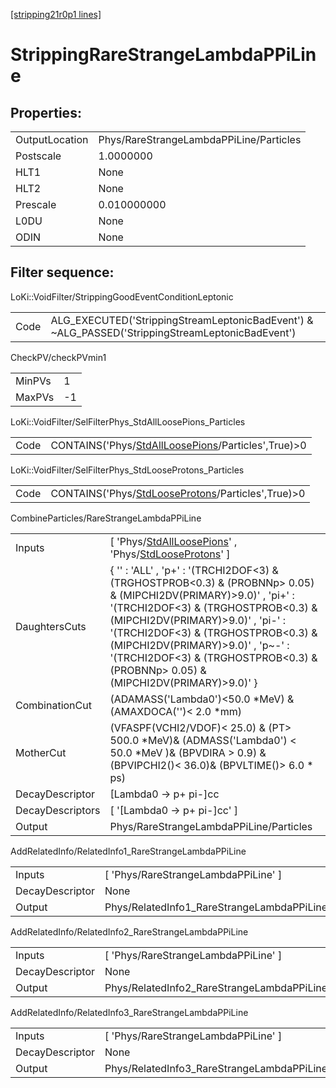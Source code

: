 [[stripping21r0p1 lines]](./stripping21r0p1-index)

# StrippingRareStrangeLambdaPPiLine

## Properties:

|                |                                         |
|----------------|-----------------------------------------|
| OutputLocation | Phys/RareStrangeLambdaPPiLine/Particles |
| Postscale      | 1.0000000                               |
| HLT1           | None                                    |
| HLT2           | None                                    |
| Prescale       | 0.010000000                             |
| L0DU           | None                                    |
| ODIN           | None                                    |

## Filter sequence:

LoKi::VoidFilter/StrippingGoodEventConditionLeptonic

|      |                                                                                                  |
|------|--------------------------------------------------------------------------------------------------|
| Code | ALG_EXECUTED('StrippingStreamLeptonicBadEvent') & ~ALG_PASSED('StrippingStreamLeptonicBadEvent') |

CheckPV/checkPVmin1

|        |     |
|--------|-----|
| MinPVs | 1   |
| MaxPVs | -1  |

LoKi::VoidFilter/SelFilterPhys_StdAllLoosePions_Particles

|      |                                                                                                           |
|------|-----------------------------------------------------------------------------------------------------------|
| Code | CONTAINS('Phys/[StdAllLoosePions](./stripping21r0p1-commonparticles-stdallloosepions)/Particles',True)\>0 |

LoKi::VoidFilter/SelFilterPhys_StdLooseProtons_Particles

|      |                                                                                                         |
|------|---------------------------------------------------------------------------------------------------------|
| Code | CONTAINS('Phys/[StdLooseProtons](./stripping21r0p1-commonparticles-stdlooseprotons)/Particles',True)\>0 |

CombineParticles/RareStrangeLambdaPPiLine

|                  |                                                                                                                                                                                                                                                                                                                                                                     |
|------------------|---------------------------------------------------------------------------------------------------------------------------------------------------------------------------------------------------------------------------------------------------------------------------------------------------------------------------------------------------------------------|
| Inputs           | [ 'Phys/[StdAllLoosePions](./stripping21r0p1-commonparticles-stdallloosepions)' , 'Phys/[StdLooseProtons](./stripping21r0p1-commonparticles-stdlooseprotons)' ]                                                                                                                                                                                                   |
| DaughtersCuts    | { '' : 'ALL' , 'p+' : '(TRCHI2DOF\<3) & (TRGHOSTPROB\<0.3) & (PROBNNp\> 0.05) & (MIPCHI2DV(PRIMARY)\>9.0)' , 'pi+' : '(TRCHI2DOF\<3) & (TRGHOSTPROB\<0.3) & (MIPCHI2DV(PRIMARY)\>9.0)' , 'pi-' : '(TRCHI2DOF\<3) & (TRGHOSTPROB\<0.3) & (MIPCHI2DV(PRIMARY)\>9.0)' , 'p~-' : '(TRCHI2DOF\<3) & (TRGHOSTPROB\<0.3) & (PROBNNp\> 0.05) & (MIPCHI2DV(PRIMARY)\>9.0)' } |
| CombinationCut   | (ADAMASS('Lambda0')\<50.0 \*MeV) & (AMAXDOCA('')\< 2.0 \*mm)                                                                                                                                                                                                                                                                                                        |
| MotherCut        | (VFASPF(VCHI2/VDOF)\< 25.0) & (PT\> 500.0 \*MeV)& (ADMASS('Lambda0') \< 50.0 \*MeV )& (BPVDIRA \> 0.9) & (BPVIPCHI2()\< 36.0)& (BPVLTIME()\> 6.0 \* ps)                                                                                                                                                                                                             |
| DecayDescriptor  | [Lambda0 -\> p+ pi-]cc                                                                                                                                                                                                                                                                                                                                            |
| DecayDescriptors | [ '[Lambda0 -\> p+ pi-]cc' ]                                                                                                                                                                                                                                                                                                                                    |
| Output           | Phys/RareStrangeLambdaPPiLine/Particles                                                                                                                                                                                                                                                                                                                             |

AddRelatedInfo/RelatedInfo1_RareStrangeLambdaPPiLine

|                 |                                                      |
|-----------------|------------------------------------------------------|
| Inputs          | [ 'Phys/RareStrangeLambdaPPiLine' ]                |
| DecayDescriptor | None                                                 |
| Output          | Phys/RelatedInfo1_RareStrangeLambdaPPiLine/Particles |

AddRelatedInfo/RelatedInfo2_RareStrangeLambdaPPiLine

|                 |                                                      |
|-----------------|------------------------------------------------------|
| Inputs          | [ 'Phys/RareStrangeLambdaPPiLine' ]                |
| DecayDescriptor | None                                                 |
| Output          | Phys/RelatedInfo2_RareStrangeLambdaPPiLine/Particles |

AddRelatedInfo/RelatedInfo3_RareStrangeLambdaPPiLine

|                 |                                                      |
|-----------------|------------------------------------------------------|
| Inputs          | [ 'Phys/RareStrangeLambdaPPiLine' ]                |
| DecayDescriptor | None                                                 |
| Output          | Phys/RelatedInfo3_RareStrangeLambdaPPiLine/Particles |
